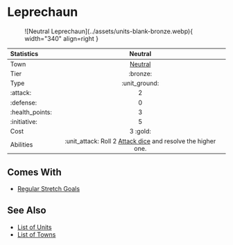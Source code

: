 # Leprechaun

<figure markdown="span">
    ![Neutral Leprechaun](../assets/units-blank-bronze.webp){ width="340" align=right }
</figure>


| Statistics | Neutral |
| :--- | :---: |
| Town | [Neutral](../towns/neutral.md) |
| Tier | :bronze: |
| Type | :unit_ground: |
| :attack: | 2 |
| :defense: | 0 |
| :health_points: | 3 |
| :initiative: | 5 |
| Cost | 3 :gold: |
| Abilities | :unit_attack: Roll 2 [Attack dice](../dice.md#attack-die) and resolve the higher one. |


## Comes With

- [Regular Stretch Goals](../content.md)


## See Also

- [List of Units](index.md)
- [List of Towns](../towns/index.md)